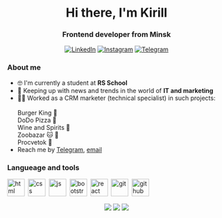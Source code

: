 <div id="header" align="center">
    <h1> Hi there, I'm Kirill </h1>
    <h3> Frontend developer from Minsk </h3>
</div>

<div id="socials" align="center">
<a href="https://www.linkedin.com/in/kirill-savenkov-45183823b" target="_blank">
    <img src="https://img.shields.io/badge/LinkedIn-blue?style=for-the-badge&logo=linkedin&logoColor=white" alt="LinkedIn"></a>
    <a href="https://www.instagram.com/savenkov_kirill/" target="_blank">
    <img src="https://img.shields.io/badge/Instagram-deeppink?style=for-the-badge&logo=Instagram&logoColor=white" alt="Instagram"></a>
    <a href="https://t.me/Kirill_Savenkou" target="_blank">
    <img src="https://img.shields.io/badge/Telegram-steelblue?style=for-the-badge&logo=telegram&logoColor=white" alt="Telegram"></a>
</div>

### About me
- :nerd_face: I'm currently a student at **RS School**
- :monocle_face: Keeping up with news and trends in the world of **IT and marketing**
- :man_technologist: Worked as a CRM marketer (technical specialist) in such projects:<br><br>
Burger King :hamburger: <br>
DoDo Pizza :pizza: <br>
Wine and Spirits :wine_glass:<br> 
Zoobazar :cat: :dog:<br> 
Procvetok :hibiscus:<br>
- Reach me by [Telegram](https://t.me/Kirill_Savenkou), [email](mailto:ksavenkov@mail.ru)

### Langueage and tools
<img src="https://cdn.jsdelivr.net/gh/devicons/devicon@latest/icons/html5/html5-original.svg" title="html" width="40" height="40" />&nbsp;
<img src="https://cdn.jsdelivr.net/gh/devicons/devicon@latest/icons/css3/css3-original.svg" title="css" width="40" height="40" />&nbsp;
<img src="https://cdn.jsdelivr.net/gh/devicons/devicon@latest/icons/javascript/javascript-original.svg" title="js" width="40" height="40" />&nbsp;
<img src="https://cdn.jsdelivr.net/gh/devicons/devicon@latest/icons/bootstrap/bootstrap-original.svg" title="bootstrap" width="40" height="40" />&nbsp;
<img src="https://cdn.jsdelivr.net/gh/devicons/devicon@latest/icons/react/react-original.svg" title="react" width="40" height="40" />&nbsp;
<img src="https://cdn.jsdelivr.net/gh/devicons/devicon@latest/icons/git/git-original.svg" title="git" width="40" height="40" />&nbsp;
<img src="https://cdn.jsdelivr.net/gh/devicons/devicon@latest/icons/github/github-original.svg" title="github" width="40" height="40" />&nbsp;

<div id="stat" align="center">
    <img src="http://github-profile-summary-cards.vercel.app/api/cards/profile-details?username=Savenkov-Kirill&theme=algolia"/>
    <img src="http://github-profile-summary-cards.vercel.app/api/cards/repos-per-language?username=Savenkov-Kirill&theme=algolia"/>
    <img src="http://github-profile-summary-cards.vercel.app/api/cards/stats?username=Savenkov-Kirill&theme=algolia"/>
</div>
